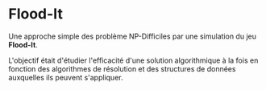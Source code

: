 # Flood-It

Une approche simple des problème NP-Difficiles par une simulation du jeu **Flood-It**.

L'objectif était d'étudier l'efficacité d'une solution algorithmique à la fois en fonction 
des algorithmes de résolution et des structures de données auxquelles ils peuvent s'appliquer.
